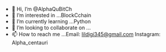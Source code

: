 - 👋 Hi, I’m @AlphaQuBitCh
- 👀 I’m interested in ...BlockCchain
- 🌱 I’m currently learning ...Python
- 💞️ I’m looking to collaborate on ...
- 📫 How to reach me ...Email: lildigi345@gmail.com
                        Instagram: Alpha_centauri

<!---
AlphaQuBitCh/AlphaQuBitCh is a ✨ special ✨ repository because its `README.md` (this file) appears on your GitHub profile.
You can click the Preview link to take a look at your changes.
--->
